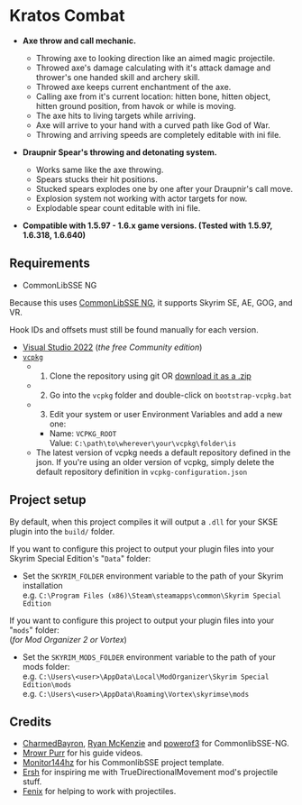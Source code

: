 # Kratos Combat

* **Axe throw and call mechanic.**
  - Throwing axe to looking direction like an aimed magic projectile.
  - Throwed axe's damage calculating with it's attack damage and thrower's one handed skill and archery skill.
  - Throwed axe keeps current enchantment of the axe.
  - Calling axe from it's current location: hitten bone, hitten object, hitten ground position, from havok or while is moving.
  - The axe hits to living targets while arriving.
  - Axe will arrive to your hand with a curved path like God of War.
  - Throwing and arriving speeds are completely editable with ini file.
  
* **Draupnir Spear's throwing and detonating system.**
  - Works same like the axe throwing.
  - Spears stucks their hit positions.
  - Stucked spears explodes one by one after your Draupnir's call move.
  - Explosion system not working with actor targets for now.
  - Explodable spear count editable with ini file.
  
* **Compatible with 1.5.97 - 1.6.x game versions. (Tested with 1.5.97, 1.6.318, 1.6.640)**

## Requirements

* CommonLibSSE NG

Because this uses [CommonLibSSE NG](https://github.com/CharmedBaryon/CommonLibSSE-NG), it supports Skyrim SE, AE, GOG, and VR. 

Hook IDs and offsets must still be found manually for each version.


* [Visual Studio 2022](https://visualstudio.microsoft.com/) (_the free Community edition_)
* [`vcpkg`](https://github.com/microsoft/vcpkg)
  - 1. Clone the repository using git OR [download it as a .zip](https://github.com/microsoft/vcpkg/archive/refs/heads/master.zip)
  - 2. Go into the `vcpkg` folder and double-click on `bootstrap-vcpkg.bat`
  - 3. Edit your system or user Environment Variables and add a new one:
    - Name: `VCPKG_ROOT`  
      Value: `C:\path\to\wherever\your\vcpkg\folder\is`
  - The latest version of vcpkg needs a default repository defined in the json. If you're using an older version of vcpkg, simply delete the default repository definition in `vcpkg-configuration.json`

## Project setup

By default, when this project compiles it will output a `.dll` for your SKSE plugin into the `build/` folder.

If you want to configure this project to output your plugin files
into your Skyrim Special Edition's "`Data`" folder:

- Set the `SKYRIM_FOLDER` environment variable to the path of your Skyrim installation  
  e.g. `C:\Program Files (x86)\Steam\steamapps\common\Skyrim Special Edition`

If you want to configure this project to output your plugin files
into your "`mods`" folder:  
(_for Mod Organizer 2 or Vortex_)

- Set the `SKYRIM_MODS_FOLDER` environment variable to the path of your mods folder:  
  e.g. `C:\Users\<user>\AppData\Local\ModOrganizer\Skyrim Special Edition\mods`  
  e.g. `C:\Users\<user>\AppData\Roaming\Vortex\skyrimse\mods`

## Credits
* [CharmedBayron](https://github.com/CharmedBaryon/CommonLibSSE-NG),
[Ryan McKenzie](https://github.com/Ryan-rsm-McKenzie) and
[powerof3](https://github.com/powerof3) for CommonlibSSE-NG.
* [Mrowr Purr](https://github.com/SkyrimScripting) for his guide videos.
* [Monitor144hz](https://github.com/Monitor144hz) for his CommonlibSSE project template.
* [Ersh](https://github.com/ersh1) for inspiring me with TrueDirectionalMovement mod's projectile stuff.
* [Fenix](https://github.com/fenix31415) for helping to work with projectiles.
